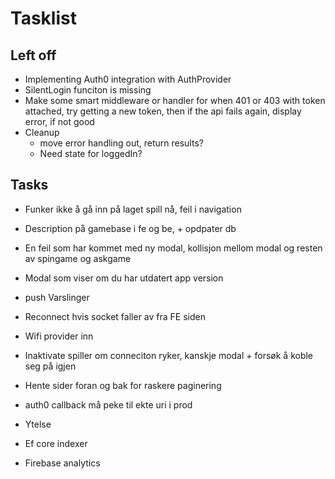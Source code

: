 # Tasklist

## Left off
- Implementing Auth0 integration with AuthProvider
- SilentLogin funciton is missing
- Make some smart middleware or handler for when 401 or 403 with token attached, try getting a new token, then if the api fails again, display error, if not good
- Cleanup
    - move error handling out, return results?
    - Need state for loggedIn?


## Tasks
- Funker ikke å gå inn på laget spill nå, feil i navigation
- Description på gamebase i fe og be, + opdpater db

- En feil som har kommet med ny modal, kollisjon mellom modal og resten av spingame og askgame

- Modal som viser om du har utdatert app version
- push Varslinger
- Reconnect hvis socket faller av fra FE siden
- Wifi provider inn
- Inaktivate spiller om conneciton ryker, kanskje modal + forsøk å koble seg på igjen
- Hente sider foran og bak for raskere paginering
- auth0 callback må peke til ekte uri i prod

- Ytelse
- Ef core indexer
- Firebase analytics
